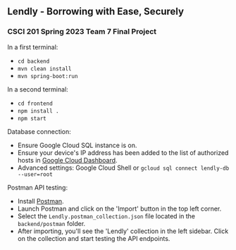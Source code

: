 ## Lendly - Borrowing with Ease, Securely

### CSCI 201 Spring 2023 Team 7 Final Project

In a first terminal:
- `cd backend`
- `mvn clean install`
- `mvn spring-boot:run`

In a second terminal:
- `cd frontend`
- `npm install .`
- `npm start`

Database connection:
- Ensure Google Cloud SQL instance is on.
- Ensure your device's IP address has been added to the list of authorized hosts in [Google Cloud Dashboard](https://console.cloud.google.com).
- Advanced settings: Google Cloud Shell or `gcloud sql connect lendly-db --user=root`

Postman API testing:
- Install [Postman](https://www.postman.com/downloads/).
- Launch Postman and click on the 'Import' button in the top left corner.
- Select the `Lendly.postman_collection.json` file located in the `backend/postman` folder.
- After importing, you'll see the 'Lendly' collection in the left sidebar. Click on the collection and start testing the API endpoints.


